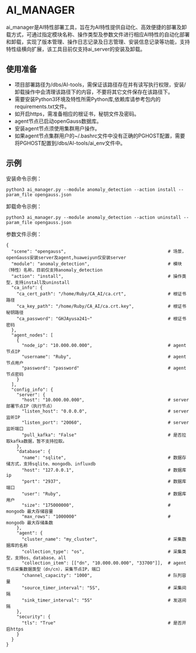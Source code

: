 # AI\_MANAGER

ai\_manager是AI特性部署工具，旨在为AI特性提供自动化、高效便捷的部署及卸载方式，可通过指定模块名称、操作类型及参数文件进行相应AI特性的自动化部署和卸载，实现了版本管理、操作日志记录及日志管理、安装信息记录等功能，支持特性级横向扩展，该工具目前仅支持ai\_server的安装及卸载。

## 使用准备<a name="section1364662210548"></a>

-   项目部署路径为/dbs/AI-tools，需保证该路径存在并有读写执行权限，安装/卸载操作中会清理该路径下的内容，不要将其它文件保存在该路径下。
-   需要安装Python3环境及特性所需Python库,依赖库请参考包内的requirements.txt文件。
-   如开启https，需准备相应的根证书，秘钥文件及密码。
-   agent节点已启动openGauss数据库。
-   安装agent节点须使用集群用户操作。
-   如果agent节点集群用户的\~/.bashrc文件中没有正确的PGHOST配置，需要将PGHOST配置到/dbs/AI-tools/ai\_env文件中。

## 示例<a name="section17609145765414"></a>

安装命令示例：

```
python3 ai_manager.py --module anomaly_detection --action install --param_file opengauss.json
```

卸载命令示例：

```
python3 ai_manager.py --module anomaly_detection --action uninstall --param_file opengauss.json
```

参数文件示例：

```
{
  "scene": "opengauss",                                       # 场景，openGauss安装server及agent,huaweiyun仅安装server
  "module": "anomaly_detection",                              # 模块（特性）名称，目前仅支持anomaly_detection
  "action": "install",                                        # 操作类型，支持install及uninstall
  "ca_info": {
    "ca_cert_path": "/home/Ruby/CA_AI/ca.crt",                # 根证书路径
    "ca_key_path": "/home/Ruby/CA_AI/ca.crt.key",             # 根证书秘钥路径
    "ca_password": "GHJAyusa241~"                             # 根证书密码
  },
  "agent_nodes": [
    {
      "node_ip": "10.000.00.000",                             # agent节点IP
      "username": "Ruby",                                     # agent节点用户
      "password": "password"                                  # agent节点密码
    }
  ],
  "config_info": {
    "server": {
      "host": "10.000.00.000",                                # server部署节点IP（执行节点）
      "listen_host": "0.0.0.0",                               # server 监听IP
      "listen_port": "20060",                                 # server 监听端口
      "pull_kafka": "False"                                   # 是否拉取kafka数据，暂不支持拉取。
    },
    "database": {
      "name": "sqlite",                                       # 数据存储方式，支持sqlite、mongodb、influxdb
      "host": "127.0.0.1",                                    # 数据库ip
      "port": "2937",                                         # 数据库端口
      "user": "Ruby",                                         # 数据库用户
      "size": "175000000",                                    # mongodb 最大存储容量
      "max_rows": "1000000"                                   # mongodb 最大存储条数
    },
    "agent": {
      "cluster_name": "my_cluster",                           # 采集数据库的名称
      "collection_type": "os",                                # 采集类型，支持os、database、all
      "collection_item": [["dn", "10.000.00.000", "33700"]],  # agent节点采集数据类型（dn/cn），采集节点IP，端口
      "channel_capacity": "1000",                             # 队列容量
      "source_timer_interval": "5S",                          # 采集间隔
      "sink_timer_interval": "5S"                             # 发送间隔
    },
    "security": {
      "tls": "True"                                           # 是否开启https
    }
  }
}
```
